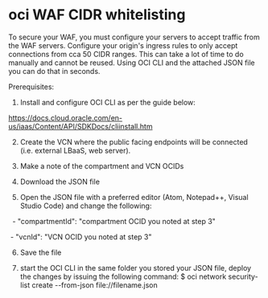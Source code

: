 # oci WAF CIDR whitelisting

To secure your WAF, you must configure your servers to accept traffic from the WAF servers. Configure your origin's ingress rules to only accept connections from cca 50 CIDR ranges. This can take a lot of time to do manually and cannot be reused. Using OCI CLI and the attached JSON file you can do that in seconds. 

Prerequisites:

1. Install and configure OCI CLI as per the guide below:

https://docs.cloud.oracle.com/en-us/iaas/Content/API/SDKDocs/cliinstall.htm

2. Create the VCN where the public facing endpoints will be connected (i.e. external LBaaS, web server). 

3. Make a note of the compartment and VCN OCIDs

4. Download the JSON file

5. Open the JSON file with a preferred editor (Atom, Notepad++, Visual Studio Code) and change the following:

  - "compartmentId": "compartment OCID you noted at step 3"

 - "vcnId": "VCN OCID you noted at step 3"

6. Save the file 

7. start the OCI CLI in the same folder you stored your JSON file, deploy the changes by issuing the following command:
$ oci network security-list create --from-json file://filename.json

